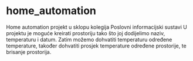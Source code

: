 # home_automation
Home automation projekt u sklopu kolegija Poslovni informacijski sustavi
U projektu je moguće kreirati prostoriju tako što joj dodijelimo naziv, temperaturu i datum. Zatim možemo dohvatiti temperaturu određene temperature, također dohvatiti prosjek temperature određene prostorije, te brisanje prostorija.
